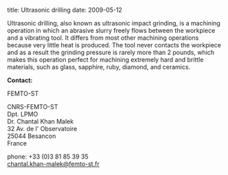 title: Ultrasonic drilling
date: 2009-05-12  

Ultrasonic drilling, also known as ultrasonic impact grinding, is a machining operation in which an abrasive slurry freely flows between the workpiece and a vibrating tool. It differs from most other machining operations because very little heat is produced. The tool never contacts the workpiece and as a result the grinding pressure is rarely more than 2 pounds, which makes this operation perfect for machining extremely hard and brittle materials, such as glass, sapphire, ruby, diamond, and ceramics.
<!--break-->
__Contact:__

FEMTO-ST

CNRS-FEMTO-ST  
Dpt. LPMO  
Dr. Chantal Khan Malek  
32 Av. de l' Observatoire  
25044 Besancon   
France

phone: +33 (0)3 81 85 39 35  
chantal.khan-malek@femto-st.fr